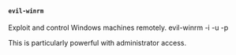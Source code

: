#### `evil-winrm`

Exploit and control Windows machines remotely.
evil-winrm -i <hostname> -u <user> -p <password>


This is particularly powerful with administrator access.
